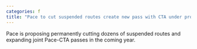 ```yaml
---
categories: f
title: "Pace to cut suspended routes create new pass with CTA under proposed 2023 budget"
---
```

Pace is proposing permanently cutting dozens of suspended routes and expanding joint Pace-CTA passes in the coming year.